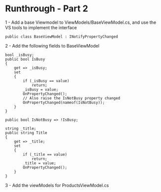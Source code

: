 # Runthrough - Part 2

1 - Add a base Viewmodel to ViewModels/BaseViewModel.cs, and use the VS tools to implement the interface

    public class BaseViewModel : INotifyPropertyChanged

2 - Add the following fields to BaseViewModel


    bool _isBusy;
    public bool IsBusy
    {
        get => _isBusy;
        set
        {
            if (_isBusy == value)
                return;
            _isBusy = value;
            OnPropertyChanged();
            // Also raise the IsNotBusy property changed
            OnPropertyChanged(nameof(IsNotBusy));
        }
    }

    public bool IsNotBusy => !IsBusy;

    string _title;
    public string Title
    {
        get => _title;
        set
        {
            if (_title == value)
                return;
            _title = value;
            OnPropertyChanged();
        }
    }

3 - Add the viewModels for ProductsViewModel.cs
